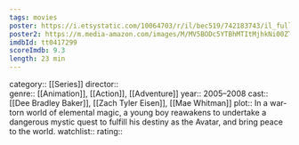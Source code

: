 ```yaml
---
tags: movies
poster: https://i.etsystatic.com/10064703/r/il/bec519/742183743/il_fullxfull.742183743_syvm.jpg
poster2: https://m.media-amazon.com/images/M/MV5BODc5YTBhMTItMjhkNi00ZTIxLWI0YjAtNTZmOTY0YjRlZGQ0XkEyXkFqcGdeQXVyODUwNjEzMzg@._V1_SX300.jpg
imdbId: tt0417299
scoreImdb: 9.3
length: 23 min
---
```


category:: [[Series]]
director::  
genre:: [[Animation]], [[Action]], [[Adventure]]
year:: 2005–2008
cast:: [[Dee Bradley Baker]], [[Zach Tyler Eisen]], [[Mae Whitman]]
plot:: In a war-torn world of elemental magic, a young boy reawakens to undertake a dangerous mystic quest to fulfill his destiny as the Avatar, and bring peace to the world.
watchlist::
rating::
